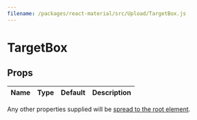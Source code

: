 ```yaml
---
filename: /packages/react-material/src/Upload/TargetBox.js
---
```


<!--- This documentation is automatically generated, do not try to edit it. -->

# TargetBox



## Props

| Name | Type | Default | Description |
|:-----|:-----|:--------|:------------|

Any other properties supplied will be [spread to the root element](/guides/api#spread).

